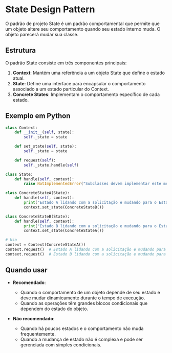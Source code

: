 # State Design Pattern

O padrão de projeto State é um padrão comportamental que permite que um objeto altere seu comportamento quando seu estado interno muda. O objeto parecerá mudar sua classe.

## Estrutura

O padrão State consiste em três componentes principais:
1. **Context**: Mantém uma referência a um objeto State que define o estado atual.
2. **State**: Define uma interface para encapsular o comportamento associado a um estado particular do Context.
3. **Concrete States**: Implementam o comportamento específico de cada estado.

## Exemplo em Python

```python
class Context:
    def __init__(self, state):
        self._state = state

    def set_state(self, state):
        self._state = state

    def request(self):
        self._state.handle(self)

class State:
    def handle(self, context):
        raise NotImplementedError("Subclasses devem implementar este método")

class ConcreteStateA(State):
    def handle(self, context):
        print("Estado A lidando com a solicitação e mudando para o Estado B")
        context.set_state(ConcreteStateB())

class ConcreteStateB(State):
    def handle(self, context):
        print("Estado B lidando com a solicitação e mudando para o Estado A")
        context.set_state(ConcreteStateA())

# Uso
context = Context(ConcreteStateA())
context.request()  # Estado A lidando com a solicitação e mudando para o Estado B
context.request()  # Estado B lidando com a solicitação e mudando para o Estado A
```

## Quando usar

- **Recomendado**:
  - Quando o comportamento de um objeto depende de seu estado e deve mudar dinamicamente durante o tempo de execução.
  - Quando as operações têm grandes blocos condicionais que dependem do estado do objeto.

- **Não recomendado**:
  - Quando há poucos estados e o comportamento não muda frequentemente.
  - Quando a mudança de estado não é complexa e pode ser gerenciada com simples condicionais.
